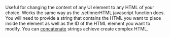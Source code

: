 Useful for changing the content of any UI element to any HTML of your choice. Works the same way as the .setInnerHTML javascript function does. You will need to provide a string that contains the HTML you want to place inside the element as well as the ID of the HTML element you want to modify. You can [concatenate](https://www.modd.io/docs/variables/concat) strings achieve create complex HTML.
